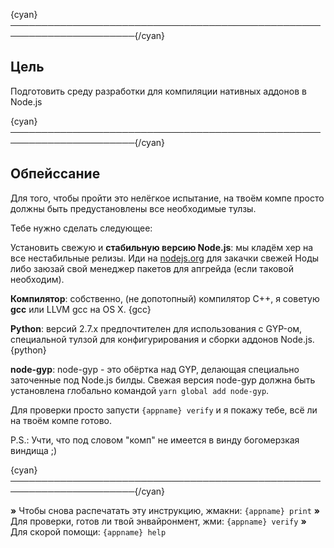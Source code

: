 {cyan}──────────────────────────────────────────────────────────────────────{/cyan}

## Цель

Подготовить среду разработки для компиляции нативных аддонов в Node.js

{cyan}──────────────────────────────────────────────────────────────────────{/cyan}

## Обпейссание

Для того, чтобы пройти это нелёгкое испытание, на твоём компе просто должны быть предустановлены все необходимые тулзы.

Тебе нужно сделать следующее:

Установить свежую и **стабильную версию Node.js**: мы кладём хер на все нестабильные релизы. Иди на [nodejs.org](http://nodejs.org/) для закачки свежей Ноды либо заюзай свой менеджер пакетов для апгрейда (если таковой необходим).

**Компилятор**: собственно, (не допотопный) компилятор C++, я советую **gcc** или LLVM gcc на OS X. {gcc}

**Python**: версий 2.7.x предпочтителен для использования с GYP-ом, специальной тулзой для конфигурирования и сборки аддонов Node.js. {python}

**node-gyp**: node-gyp - это обёртка над GYP, делающая специально заточенные под Node.js билды. Свежая версия node-gyp должна быть установлена глобально командой `yarn global add node-gyp`.

Для проверки просто запусти `{appname} verify` и я покажу тебе, всё ли на твоём компе готово.

P.S.: Учти, что под словом "комп" не имеется в винду богомерзкая виндища ;)

{cyan}──────────────────────────────────────────────────────────────────────{/cyan}

 __»__ Чтобы снова распечатать эту инструкцию, жмакни: `{appname} print`
 __»__ Для проверки, готов ли твой энвайронмент, жми: `{appname} verify`
 __»__ Для скорой помощи: `{appname} help`
